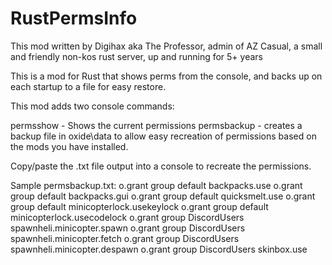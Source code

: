 # RustPermsInfo

This mod written by Digihax aka The Professor, admin of AZ Casual, a small and friendly non-kos rust server, up and running for 5+ years

This is a mod for Rust that shows perms from the console, and backs up on each startup to a file for easy restore.

This mod adds two console commands:

permsshow - Shows the current permissions
permsbackup - creates a backup file in oxide\data to allow easy recreation of permissions based on the mods you have installed.

Copy/paste the .txt file output into a console to recreate the permissions.

Sample permsbackup.txt:
o.grant group default backpacks.use
o.grant group default backpacks.gui
o.grant group default quicksmelt.use
o.grant group default minicopterlock.usekeylock
o.grant group default minicopterlock.usecodelock
o.grant group DiscordUsers spawnheli.minicopter.spawn
o.grant group DiscordUsers spawnheli.minicopter.fetch
o.grant group DiscordUsers spawnheli.minicopter.despawn
o.grant group DiscordUsers skinbox.use

